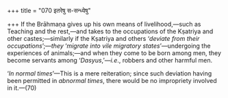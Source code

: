 +++
title = "070 इतरेषु स-सन्ध्येषु"

+++
If the Brāhmaṇa gives up his own means of livelihood,—such as Teaching
and the rest,—and takes to the occupations of the Kṣatriya and other
castes;—similarly if the Kṣatriya and others ‘*deviate from their
occupations*’;—*they* ‘*migrate into vile migratory states*’—undergoing
the experiences of animals;—and when they come to be born among men,
they become servants among ‘*Dasyus*,’—*i.e*., robbers and other harmful
men.

‘*In normal times*’—This is a mere reiteration; since such deviation
having been permitted in *abnormal times*, there would be no impropriety
involved in it.—(70)
